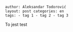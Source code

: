 ```
author: Aleksandar Todorović 
layout: post categories: en 
tags: - tag 1 - tag 2 - tag 3
```

To jest test
